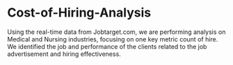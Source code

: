 # Cost-of-Hiring-Analysis
Using the real-time data from Jobtarget.com, we are performing analysis on Medical and Nursing industries, focusing on one key metric count of hire. We identified the job and performance of the clients related to the job advertisement and hiring effectiveness. 
